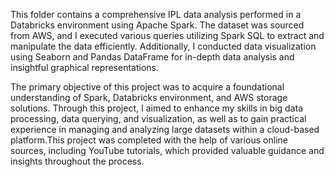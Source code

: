 This folder contains a comprehensive IPL data analysis performed in a Databricks environment using Apache Spark. The dataset was sourced from AWS, and I executed various queries utilizing Spark SQL to extract and manipulate the data efficiently. Additionally, I conducted data visualization using Seaborn and Pandas DataFrame for in-depth data analysis and insightful graphical representations.

The primary objective of this project was to acquire a foundational understanding of Spark, Databricks environment, and AWS storage solutions. Through this project, I aimed to enhance my skills in big data processing, data querying, and visualization, as well as to gain practical experience in managing and analyzing large datasets within a cloud-based platform.This project was completed with the help of various online sources, including YouTube tutorials, which provided valuable guidance and insights throughout the process.







